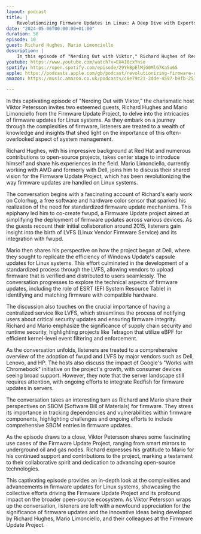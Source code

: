 ```yaml
---
layout: podcast
title: |
    Revolutionizing Firmware Updates in Linux: A Deep Dive with Experts
date: "2024-05-06T00:00:00+01:00"
duration: 58
episode: 10
guest: Richard Hughes, Mario Limonciello
description: |
    In this episode of "Nerding Out with Viktor," Richard Hughes of Red Hat and Mario Limonciello of AMD discuss the development and impact of the fwupd project and the Linux Vendor Firmware Service (LVFS), exploring the challenges and advancements in deploying firmware updates across millions of devices within the Linux ecosystem.
youtube: https://www.youtube.com/watch?v=EU4I0cxYnso
spotify: https://open.spotify.com/episode/29YkBpElMjG0MlG7Ka5u6S
apple: https://podcasts.apple.com/gb/podcast/revolutionizing-firmware-updates-in-linux-a-deep/id1722663295?i=1000654619707
amazon: https://music.amazon.co.uk/podcasts/c8e79c21-2dde-4597-b9fb-257ecbc2bf29/episodes/36afe799-0141-49ed-a3a9-1bd4aea94578/nerding-out-with-viktor-revolutionizing-firmware-updates-in-linux-a-deep-dive-with-experts

---
```


In this captivating episode of "Nerding Out with Viktor," the charismatic host Viktor Petersson invites two esteemed guests, Richard Hughes and Mario Limonciello from the Firmware Update Project, to delve into the intricacies of firmware updates for Linux systems. As they embark on a journey through the complexities of firmware, listeners are treated to a wealth of knowledge and insights that shed light on the importance of this often-overlooked aspect of system management.

Richard Hughes, with his impressive background at Red Hat and numerous contributions to open-source projects, takes center stage to introduce himself and share his experiences in the field. Mario Limonciello, currently working with AMD and formerly with Dell, joins him to discuss their shared vision for the Firmware Update Project, which has been revolutionizing the way firmware updates are handled on Linux systems.

The conversation begins with a fascinating account of Richard's early work on Colorhug, a free software and hardware color sensor that sparked his realization of the need for standardized firmware update mechanisms. This epiphany led him to co-create fwupd, a Firmware Update project aimed at simplifying the deployment of firmware updates across various devices. As the guests recount their initial collaboration around 2015, listeners gain insight into the birth of LVFS (Linux Vendor Firmware Service) and its integration with fwupd.

Mario then shares his perspective on how the project began at Dell, where they sought to replicate the efficiency of Windows Update's capsule updates for Linux systems. This effort culminated in the development of a standardized process through the LVFS, allowing vendors to upload firmware that is verified and distributed to users seamlessly. The conversation progresses to explore the technical aspects of firmware updates, including the role of ESRT (EFI System Resource Table) in identifying and matching firmware with compatible hardware.

The discussion also touches on the crucial importance of having a centralized service like LVFS, which streamlines the process of notifying users about critical security updates and ensuring firmware integrity. Richard and Mario emphasize the significance of supply chain security and runtime security, highlighting projects like Tetragon that utilize eBPF for efficient kernel-level event filtering and enforcement.

As the conversation unfolds, listeners are treated to a comprehensive overview of the adoption of fwupd and LVFS by major vendors such as Dell, Lenovo, and HP. The hosts also discuss the impact of Google's "Works with Chromebook" initiative on the project's growth, with consumer devices seeing broad support. However, they note that the server landscape still requires attention, with ongoing efforts to integrate Redfish for firmware updates in servers.

The conversation takes an interesting turn as Richard and Mario share their perspectives on SBOM (Software Bill of Materials) for firmware. They stress its importance in tracking dependencies and vulnerabilities within firmware components, highlighting challenges and ongoing efforts to include comprehensive SBOM entries in firmware updates.

As the episode draws to a close, Viktor Petersson shares some fascinating use cases of the Firmware Update Project, ranging from smart mirrors to underground oil and gas nodes. Richard expresses his gratitude to Mario for his continued support and contributions to the project, marking a testament to their collaborative spirit and dedication to advancing open-source technologies.

This captivating episode provides an in-depth look at the complexities and advancements in firmware updates for Linux systems, showcasing the collective efforts driving the Firmware Update Project and its profound impact on the broader open-source ecosystem. As Viktor Petersson wraps up the conversation, listeners are left with a newfound appreciation for the significance of firmware updates and the innovative ideas being developed by Richard Hughes, Mario Limonciello, and their colleagues at the Firmware Update Project.